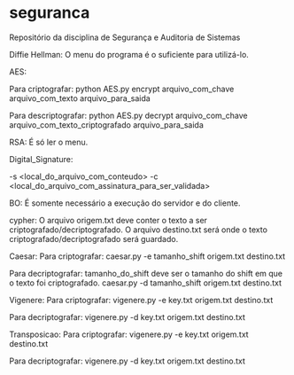# seguranca
Repositório da disciplina de Segurança e Auditoria de Sistemas

Diffie Hellman:
O menu do programa é o suficiente para utilizá-lo.

AES:

Para criptografar:
python AES.py encrypt arquivo_com_chave arquivo_com_texto arquivo_para_saida

Para descriptografar:
python AES.py decrypt arquivo_com_chave arquivo_com_texto_criptografado arquivo_para_saida

RSA: É só ler o menu.

Digital_Signature:

-s <local_do_arquivo_com_conteudo>
-c <local_do_arquivo_com_assinatura_para_ser_validada>  

BO: É somente necessário a execução do servidor e do cliente.

cypher:
O arquivo origem.txt deve conter o texto a ser criptografado/decriptografado.
O arquivo destino.txt será onde o texto criptografado/decriptografado será guardado.

Caesar:
Para criptografar:
caesar.py -e tamanho_shift origem.txt destino.txt

Para decriptografar:
tamanho_do_shift deve ser o tamanho do shift em que o texto foi criptografado.
caesar.py -d tamanho_shift origem.txt destino.txt

Vigenere:
Para criptografar:
vigenere.py -e key.txt origem.txt destino.txt

Para decriptografar:
vigenere.py -d key.txt origem.txt destino.txt

Transposicao:
Para criptografar:
vigenere.py -e key.txt origem.txt destino.txt

Para decriptografar:
vigenere.py -d key.txt origem.txt destino.txt

